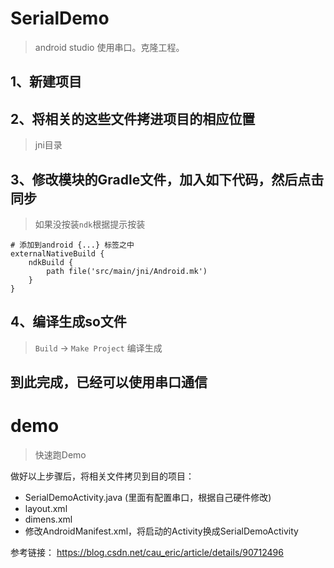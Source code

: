# SerialDemo
> android studio 使用串口。克隆工程。
  
## 1、新建项目

## 2、将相关的这些文件拷进项目的相应位置
  
> jni目录  

## 3、修改模块的Gradle文件，加入如下代码，然后点击同步
> 如果没按装`ndk`根据提示按装
```
# 添加到android {...} 标签之中
externalNativeBuild {
    ndkBuild {
        path file('src/main/jni/Android.mk')
    }
}
```

## 4、编译生成so文件
> `Build` -> `Make Project` 编译生成

## 到此完成，已经可以使用串口通信

# demo
> 快速跑Demo

做好以上步骤后，将相关文件拷贝到目的项目：
- SerialDemoActivity.java   (里面有配置串口，根据自己硬件修改)
- layout.xml
- dimens.xml
- 修改AndroidManifest.xml，将启动的Activity换成SerialDemoActivity

参考链接：
https://blog.csdn.net/cau_eric/article/details/90712496
